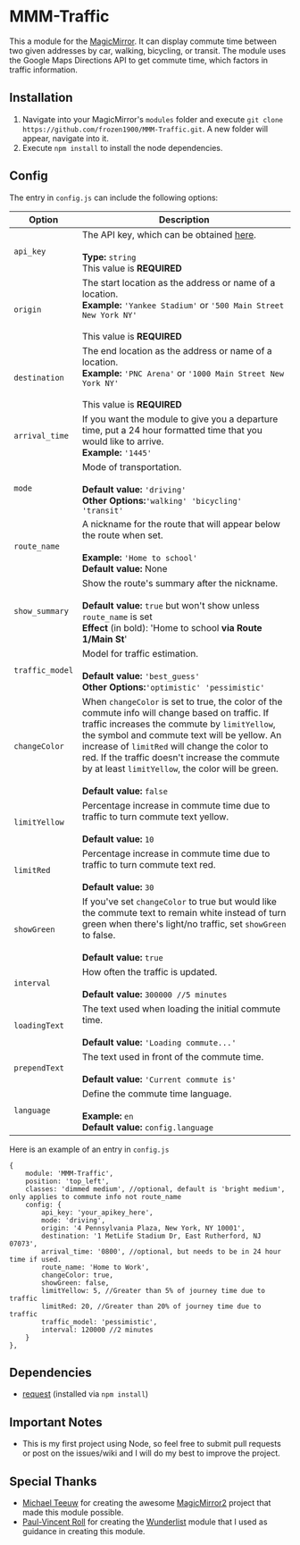 # MMM-Traffic
This a module for the [MagicMirror](https://github.com/MichMich/MagicMirror/tree/develop). It can display commute time between two given addresses by car, walking, bicycling, or transit. The module uses the Google Maps Directions API to get commute time, which factors in traffic information.

## Installation
1. Navigate into your MagicMirror's `modules` folder and execute `git clone https://github.com/frozen1900/MMM-Traffic.git`. A new folder will appear, navigate into it.
2. Execute `npm install` to install the node dependencies.

## Config
The entry in `config.js` can include the following options:


|Option|Description|
|---|---|
|`api_key`|The API key, which can be obtained [here](https://developers.google.com/maps/documentation/directions/).<br><br>**Type:** `string`<br>This value is **REQUIRED**|
|`origin`|The start location as the address or name of a location.<br>**Example:** `'Yankee Stadium'` or `'500 Main Street New York NY'`<br><br>This value is **REQUIRED**|
|`destination`|The end location as the address or name of a location.<br>**Example:** `'PNC Arena'` or `'1000 Main Street New York NY'`<br><br>This value is **REQUIRED**|
|`arrival_time`|If you want the module to give you a departure time, put a 24 hour formatted time that you would like to arrive.<br>**Example:** `'1445'`|
|`mode`|Mode of transportation.<br><br>**Default value:** `'driving'`<br>**Other Options:**`'walking' 'bicycling' 'transit'`|
|`route_name`|A nickname for the route that will appear below the route when set.<br><br>**Example:** `'Home to school'`<br>**Default value:** None|
|`show_summary`|Show the route's summary after the nickname.<br><br>**Default value:** `true` but won't show unless `route_name` is set<br>**Effect** (in bold): 'Home to school **via Route 1/Main St**'|
|`traffic_model`|Model for traffic estimation.<br><br>**Default value:** `'best_guess'`<br>**Other Options:**`'optimistic' 'pessimistic'`|
|`changeColor`|When `changeColor` is set to true, the color of the commute info will change based on traffic. If traffic increases the commute by `limitYellow`, the symbol and commute text will be yellow. An increase of `limitRed` will change the color to red. If the traffic doesn't increase the commute by at least `limitYellow`, the color will be green.<br><br>**Default value:** `false`|
|`limitYellow`|Percentage increase in commute time due to traffic to turn commute text yellow.<br><br>**Default value:** `10`|
|`limitRed`|Percentage increase in commute time due to traffic to turn commute text red.<br><br>**Default value:** `30`|
|`showGreen`|If you've set `changeColor` to true but would like the commute text to remain white instead of turn green when there's light/no traffic, set `showGreen` to false.<br><br>**Default value:** `true`|
|`interval`|How often the traffic is updated.<br><br>**Default value:** `300000 //5 minutes`|
|`loadingText`|The text used when loading the initial commute time.<br><br>**Default value:** `'Loading commute...'`|
|`prependText`|The text used in front of the commute time.<br><br>**Default value:** `'Current commute is'`|
|`language`|Define the commute time language.<br><br>**Example:** `en`<br>**Default value:** `config.language`|

Here is an example of an entry in `config.js`
```
{
	module: 'MMM-Traffic',
	position: 'top_left',
	classes: 'dimmed medium', //optional, default is 'bright medium', only applies to commute info not route_name
	config: {
		api_key: 'your_apikey_here',
		mode: 'driving',
		origin: '4 Pennsylvania Plaza, New York, NY 10001',
		destination: '1 MetLife Stadium Dr, East Rutherford, NJ 07073',
		arrival_time: '0800', //optional, but needs to be in 24 hour time if used.
		route_name: 'Home to Work',
		changeColor: true,
		showGreen: false,
		limitYellow: 5, //Greater than 5% of journey time due to traffic
		limitRed: 20, //Greater than 20% of journey time due to traffic
		traffic_model: 'pessimistic',
		interval: 120000 //2 minutes
	}
},
```

## Dependencies
- [request](https://www.npmjs.com/package/request) (installed via `npm install`)

## Important Notes
- This is my first project using Node, so feel free to submit pull requests or post on the issues/wiki and I will do my best to improve the project.

## Special Thanks
- [Michael Teeuw](https://github.com/MichMich) for creating the awesome [MagicMirror2](https://github.com/MichMich/MagicMirror/tree/develop) project that made this module possible.
- [Paul-Vincent Roll](https://github.com/paviro) for creating the [Wunderlist](https://github.com/paviro/MMM-Wunderlist) module that I used as guidance in creating this module.
